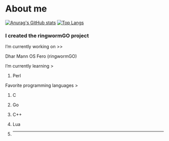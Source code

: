 # About me
[![Anurag's GitHub stats](https://github-readme-stats.vercel.app/api?username=StjepanBM1&count_private=true&show_icons=true)](https://github.com/anuraghazra/github-readme-stats)
[![Top Langs](https://github-readme-stats.vercel.app/api/top-langs/?username=StjepanBM1&layout=compact)](https://github.com/anuraghazra/github-readme-stats)

### I created the ringwormGO project

I’m currently working on  >>
   
   Dhar Mann OS
   Fero (ringwormGO)
   
I’m currently learning >

   1. Perl
            
Favorite programming languages >
   1. C

   2. Go

   3. C++

   4. Lua

   5. ---
